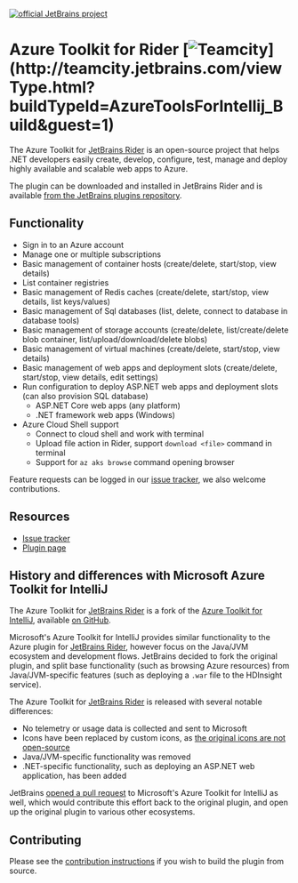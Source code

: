 [![official JetBrains project](http://jb.gg/badges/official-flat-square.svg)](https://confluence.jetbrains.com/display/ALL/JetBrains+on+GitHub)

# Azure Toolkit for Rider [![Teamcity](http://teamcity.jetbrains.com/app/rest/builds/buildType:(id:AzureToolsForIntellij_Build)/statusIcon)](http://teamcity.jetbrains.com/viewType.html?buildTypeId=AzureToolsForIntellij_Build&guest=1)

The Azure Toolkit for [JetBrains Rider](https://www.jetbrains.com/rider) is an open-source project that helps .NET developers easily create, develop, configure, test, manage and deploy highly available and scalable web apps to Azure.

The plugin can be downloaded and installed in JetBrains Rider and is available [from the JetBrains plugins repository](https://plugins.jetbrains.com/plugin/11220-azure-toolkit-for-rider).

## Functionality

* Sign in to an Azure account
* Manage one or multiple subscriptions
* Basic management of container hosts (create/delete, start/stop, view details)
* List container registries
* Basic management of Redis caches (create/delete, start/stop, view details, list keys/values)
* Basic management of Sql databases (list, delete, connect to database in database tools)
* Basic management of storage accounts (create/delete, list/create/delete blob container, list/upload/download/delete blobs)
* Basic management of virtual machines (create/delete, start/stop, view details)
* Basic management of web apps and deployment slots (create/delete, start/stop, view details, edit settings)
* Run configuration to deploy ASP.NET web apps and deployment slots (can also provision SQL database)
  * ASP.NET Core web apps (any platform)
  * .NET framework web apps (Windows)
* Azure Cloud Shell support
  * Connect to cloud shell and work with terminal
  * Upload file action in Rider, support `download <file>` command in terminal
  * Support for `az aks browse` command opening browser

Feature requests can be logged in our [issue tracker](https://github.com/JetBrains/azure-tools-for-intellij/issues), we also welcome contributions.

## Resources

* [Issue tracker](https://github.com/JetBrains/azure-tools-for-intellij/issues)
* [Plugin page](https://plugins.jetbrains.com/plugin/11220-azure-toolkit-for-rider)

## History and differences with Microsoft Azure Toolkit for IntelliJ

The Azure Toolkit for [JetBrains Rider](https://www.jetbrains.com/rider) is a fork of the [Azure Toolkit for IntelliJ](https://docs.microsoft.com/en-us/java/azure/intellij/azure-toolkit-for-intellij-installation), available [on GitHub](https://github.com/Microsoft/azure-tools-for-java).

Microsoft's Azure Toolkit for IntelliJ provides similar functionality to the Azure plugin for [JetBrains Rider](https://www.jetbrains.com/rider), however focus on the Java/JVM ecosystem and development flows. JetBrains decided to fork the original plugin, and split base functionality (such as browsing Azure resources) from Java/JVM-specific features (such as deploying a `.war` file to the HDInsight service).

The Azure Toolkit for [JetBrains Rider](https://www.jetbrains.com/rider) is released with several notable differences:

* No telemetry or usage data is collected and sent to Microsoft
* Icons have been replaced by custom icons, as [the original icons are not open-source](https://github.com/Microsoft/azure-tools-for-java/issues/1626)
* Java/JVM-specific functionality was removed
* .NET-specific functionality, such as deploying an ASP.NET web application, has been added

JetBrains [opened a pull request](https://github.com/Microsoft/azure-tools-for-java/pull/1725) to Microsoft's Azure Toolkit for IntelliJ as well, which would contribute this effort back to the original plugin, and open up the original plugin to various other ecosystems.

## Contributing

Please see the [contribution instructions](CONTRIBUTING.md) if you wish to build the plugin from source.

